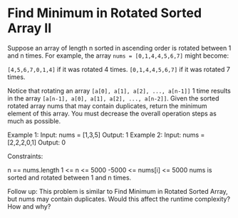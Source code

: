 # Find Minimum in Rotated Sorted Array II

Suppose an array of length n sorted in ascending order is rotated between 1 and n times. For example, the array `nums = [0,1,4,4,5,6,7]` might become:

`[4,5,6,7,0,1,4]` if it was rotated 4 times.
`[0,1,4,4,5,6,7]` if it was rotated 7 times.

Notice that rotating an array `[a[0], a[1], a[2], ..., a[n-1]]` 1 time results in the array `[a[n-1], a[0], a[1], a[2], ..., a[n-2]]`.
Given the sorted rotated array nums that may contain duplicates, return the minimum element of this array.
You must decrease the overall operation steps as much as possible.

Example 1:
Input: nums = [1,3,5]
Output: 1
Example 2:
Input: nums = [2,2,2,0,1]
Output: 0

Constraints:

n == nums.length
1 <= n <= 5000
-5000 <= nums[i] <= 5000
nums is sorted and rotated between 1 and n times.

Follow up: This problem is similar to Find Minimum in Rotated Sorted Array, but nums may contain duplicates. Would this affect the runtime complexity? How and why?
